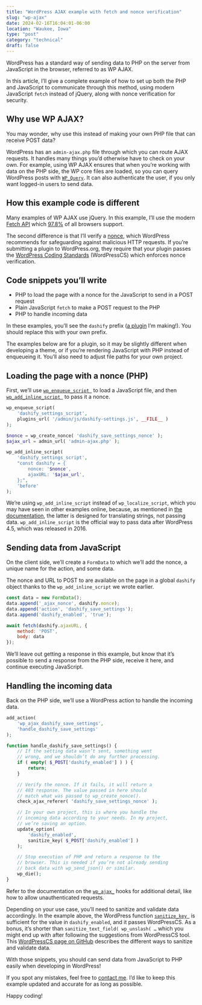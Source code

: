```yaml
---
title: "WordPress AJAX example with fetch and nonce verification"
slug: "wp-ajax"
date: 2024-02-16T16:04:01-06:00
location: "Waukee, Iowa"
type: "post"
category: "technical"
draft: false
---
```


WordPress has a standard way of sending data to PHP on the server from JavaScript in the browser, referred to as WP AJAX.

In this article, I’ll give a complete example of how to set up both the PHP and JavaScript to communicate through this method, using modern JavaScript `fetch` instead of jQuery, along with nonce verification for security.

## Why use WP AJAX?

You may wonder, why use this instead of making your own PHP file that can receive POST data?

WordPress has an `admin-ajax.php` file through which you can route AJAX requests. It handles many things you’d otherwise have to check on your own. For example, using WP AJAX ensures that when you’re working with data on the PHP side, the WP core files are loaded, so you can query WordPress posts with [`WP_Query`](https://developer.wordpress.org/reference/classes/wp_query/). It can also authenticate the user, if you only want logged-in users to send data.

## How this example code is different

Many examples of WP AJAX use jQuery. In this example, I’ll use the modern [Fetch API](https://developer.mozilla.org/en-US/docs/Web/API/Fetch_API/Using_Fetch) which [97.8%](https://caniuse.com/fetch) of all browsers support.

The second difference is that I’ll verify a [nonce](https://developer.wordpress.org/news/2023/08/01/understand-and-use-wordpress-nonces-properly/), which WordPress recommends for safeguarding against malicious HTTP requests. If you’re submitting a plugin to WordPress.org, they require that your plugin passes the [WordPress Coding Standards](https://github.com/WordPress/WordPress-Coding-Standards) (WordPressCS) which enforces nonce verification.

## Code snippets you’ll write

- PHP to load the page with a nonce for the JavaScript to send in a POST request
- Plain JavaScript `fetch` to make a POST request to the PHP
- PHP to handle incoming data

In these examples, you’ll see the `dashify` prefix ([a plugin](https://wordpress.org/plugins/dashify/) I’m making!). You should replace this with your own prefix.

The examples below are for a plugin, so it may be slightly different when developing a theme, or if you’re rendering JavaScript with PHP instead of enqueueing it. You’ll also need to adjust file paths for your own project.

## Loading the page with a nonce (PHP)

First, we’ll use [`wp_enqueue_script `](https://developer.wordpress.org/reference/functions/wp_enqueue_script/) to load a JavaScript file, and then [`wp_add_inline_script `](https://developer.wordpress.org/reference/functions/wp_add_inline_script/) to pass it a nonce.

```php
wp_enqueue_script(
	'dashify_settings_script',
	plugins_url( '/admin/js/dashify-settings.js', __FILE__ )
);

$nonce = wp_create_nonce( 'dashify_save_settings_nonce' );
$ajax_url = admin_url( 'admin-ajax.php' );

wp_add_inline_script(
	'dashify_settings_script',
	"const dashify = {
		nonce: '$nonce',
		ajaxURL: '$ajax_url',
	};",
	'before'
);
```

We’re using `wp_add_inline_script` instead of `wp_localize_script`, which you may have seen in other examples online, because, as mentioned in [the documentation](https://developer.wordpress.org/reference/functions/wp_localize_script/#more-information), the latter is designed for translating strings, not passing data. `wp_add_inline_script` is the official way to pass data after WordPress 4.5, which was released in 2016.

## Sending data from JavaScript

On the client side, we’ll create a `FormData` to which we’ll add the nonce, a unique name for the action, and some data.

The nonce and URL to POST to are available on the page in a global `dashify` object thanks to the `wp_add_inline_script` we wrote earlier.

```js
const data = new FormData();
data.append('_ajax_nonce', dashify.nonce);
data.append('action', 'dashify_save_settings');
data.append('dashify_enabled', 'true');

await fetch(dashify.ajaxURL, {
	method: 'POST',
	body: data
});
```

We’ll leave out getting a response in this example, but know that it’s possible to send a response from the PHP side, receive it here, and continue executing JavaScript.

## Handling the incoming data

Back on the PHP side, we’ll use a WordPress action to handle the incoming data.

```php
add_action(
	'wp_ajax_dashify_save_settings',
	'handle_dashify_save_settings'
);

function handle_dashify_save_settings() {
	// If the setting data wasn’t sent, something went
	// wrong, and we shouldn’t do any further processing.
	if ( empty( $_POST['dashify_enabled'] ) ) {
		return;
	}

	// Verify the nonce. If it fails, it will return a
	// 403 response. The value passed in here should
	// match what was passed to wp_create_nonce().
	check_ajax_referer( 'dashify_save_settings_nonce' );

    // In your own project, this is where you handle the
    // incoming data according to your needs. In my project,
    // we’re saving an option.
	update_option(
		'dashify_enabled',
		sanitize_key( $_POST['dashify_enabled'] )
	);

	// Stop execution of PHP and return a response to the
	// browser. This is needed if you’re not already sending
	// back data with wp_send_json() or similar.
	wp_die();
}
```

Refer to the documentation on the [`wp_ajax_`](https://developer.wordpress.org/reference/hooks/wp_ajax_action/) hooks for additional detail, like how to allow unauthenticated requests.

Depending on your use case, you’ll need to sanitize and validate data accordingly. In the example above, the WordPress function [`sanitize_key `](https://developer.wordpress.org/reference/functions/sanitize_key/) is sufficient for the value in `dashify_enabled`, and it passes WordPressCS. As a bonus, it’s shorter than `sanitize_text_field( wp_unslash( …` which you might end up with after following the suggestions from WordPressCS tool. This [WordPressCS page on GitHub](https://github.com/WordPress/WordPress-Coding-Standards/wiki/Fixing-errors-for-input-data) describes the different ways to sanitize and validate data.

With those snippets, you should can send data from JavaScript to PHP easily when developing in WordPress!

If you spot any mistakes, feel free to [contact me](https://johnjago.com/hi/). I’d like to keep this example updated and accurate for as long as possible.

Happy coding!
